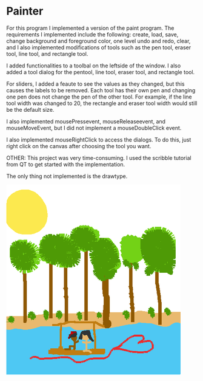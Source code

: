 # Painter
For this program I implemented a version of the paint program.
The requirements I implemented include the following:
create, load, save, change background and foreground color, one level undo and redo,
clear, and I also implemented modifications of tools such as the pen tool,
eraser tool, line tool, and rectangle tool.

I added functionalities to a toolbal on the leftside of the window.
I also added a tool dialog for the pentool, line tool, eraser tool, and rectangle tool.

For sliders, I added a feaute to see the values as they changed, but this causes the labels to
be removed. Each tool has their own pen and changing one pen does not change the pen of
the other tool. For example, if the line tool width was changed to 20, the rectangle and
eraser tool width would still be the default size.

I also implemented mousePressevent, mouseReleaseevent, and mouseMoveEvent, but I did
not implement a mouseDoubleClick event.

I also implemented mouseRightClick to access the dialogs. To do this, just right click
on the canvas after choosing the tool you want.

OTHER:
This project was very time-consuming.
I used the scribble tutorial from QT to get started with the implementation.

The only thing not implemented is the drawtype.


![alt text](https://raw.githubusercontent.com/Flavyoo/Painter/master/build-bitmap-Desktop_Qt_5_8_0_GCC_64bit-Debug/paradise.bmp)
